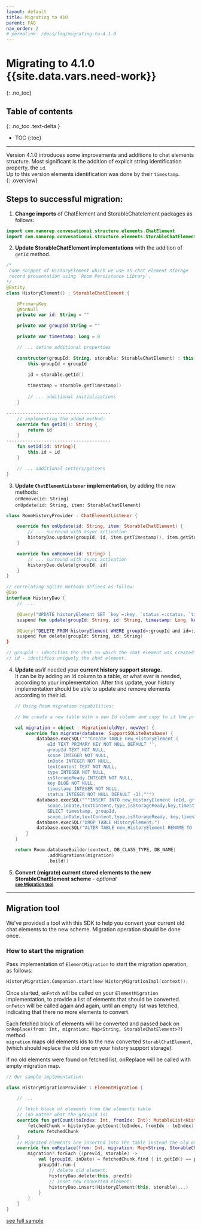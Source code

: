 ```yaml
---
layout: default
title: Migrating to 410
parent: FAQ
nav_order: 2
# permalink: /docs/faq/migrating-to-4.1.0
---
```


# Migrating to 4.1.0 {{site.data.vars.need-work}}
{: .no_toc}

## Table of contents
{: .no_toc .text-delta }

- TOC
{:toc}

---

Version 4.1.0 introduces some improvements and additions to chat elements structure. 
Most significant is the addition of explicit string identification property, the `id`.   
Up to this version elements identification was done by their `timestamp`.  
{: .overview}

## Steps to successful migration:

1. **Change imports** of ChatElement and StorableChatelement packages as follows:
```kotlin
import com.nanorep.convesationui.structure.elements.ChatElement
import com.nanorep.convesationui.structure.elements.StorableChatElement
```

2. **Update StorableChatElement implementations** with the addition of `getId` method. 
```kotlin
/*
 code snippet of HistoryElement which we use as chat element storage 
 record presentation using `Room Persistence Library`. 
*/
@Entity
class HistoryElement() : StorableChatElement {

    @PrimaryKey
    @NonNull
    private var id: String = ""

    private var groupId:String = ""

    private var timestamp: Long = 0

    // ... define additional properties

    constructor(groupId: String, storable: StorableChatElement) : this() {
        this.groupId = groupId

        id = storable.getId()
        
        timestamp = storable.getTimestamp()
        
        // ... additional initializations
    }

---------------------------------------
    // implementing the added method:
    override fun getId(): String {
        return id
    }
---------------------------------------
    fun setId(id: String){
        this.id = id
    }

    // ... additional setters/getters
}
```

3. **Update `ChatElementListener` implementation**, by adding the new methods:   
`onRemove(id: String)`   
`onUpdate(id: String, item: StorableChatElement)`

```kotlin
class RoomHistoryProvider : ChatElementListener {

    override fun onUpdate(id: String, item: StorableChatElement) {
        // ... surround with async activation  
        historyDao.update(groupId, id, item.getTimestamp(), item.getStorageKey(), item.getStatus())
    }

    override fun onRemove(id: String) {
        // ... surround with async activation 
        historyDao.delete(groupId, id)
    }
}

// correlating sqlite methods defined as follow:
@Dao
interface HistoryDao {
    // ....

    @Query("UPDATE historyElement SET `key`=:key, `status`=:status, `timestamp`=:timestamp WHERE groupId=:groupId and id=:id")
    suspend fun update(groupId: String, id: String, timestamp: Long, key: ByteArray, status: Int)

    @Query("DELETE FROM historyElement WHERE groupId=:groupId and id=:id")
    suspend fun delete(groupId: String, id: String)
}

// groupId - identifies the chat in which the chat element was created. 
// id - identifies uniquely the chat element. 
```  

4. **Update** as/if needed your **current history support storage.**   
It can be by adding an Id column to a table, or what ever is needed, according to your implementation. After this update, your history implementation should be able to update and remove elements according to their id.

    ```kotlin
    // Using Room migration capabilities:

    // We create a new table with a new Id column and copy to it the previous saved history:

    val migration = object : Migration(oldVer, newVer) {
        override fun migrate(database: SupportSQLiteDatabase) {
            database.execSQL("""Create TABLE new_HistoryElement (
                eId TEXT PRIMARY KEY NOT NULL DEFAULT '',
                groupId TEXT NOT NULL,
                scope INTEGER NOT NULL,
                inDate INTEGER NOT NULL,
                textContent TEXT NOT NULL,
                type INTEGER NOT NULL,
                isStorageReady INTEGER NOT NULL,
                key BLOB NOT NULL,
                timestamp INTEGER NOT NULL,
                status INTEGER NOT NULL DEFAULT -1);""")
            database.execSQL("""INSERT INTO new_HistoryElement (eId, groupId,
                scope,inDate,textContent,type,isStorageReady,key,timestamp, status) 
                SELECT timestamp, groupId,
                scope,inDate,textContent,type,isStorageReady, key,timestamp,status FROM HistoryElement;""")
            database.execSQL("DROP TABLE HistoryElement;")
            database.execSQL("ALTER TABLE new_HistoryElement RENAME TO HistoryElement;")
        }
    }

    return Room.databaseBuilder(context, DB_CLASS_TYPE, DB_NAME)
                .addMigrations(migration)
                .build()
    ```

5. **Convert (migrate) current stored elements to the new StorableChatElement scheme** - _optional_   
<sup>**[see Migration tool](#Migration-tool)**</sup>

---

## Migration tool
We've provided a tool with this SDK to help you convert your current old chat elements to the new scheme. Migration operation should be done once.   

### How to start the migration
Pass implementation of `ElementMigration` to start the migration operation, as follows:
```kotlin
HistoryMigration.Companion.start(new HistoryMigrationImpl(context));
```
Once started, `onFetch` will be called on your `ElementMigration` implementation, to provide a list of elements that should be converted. `onFetch` will be called again and again, until an empty list was fetched, indicating that there no more elements to convert.

Each fetched block of elements will be converted and passed back on `onReplace(from: Int, migration: Map<String, StorableChatElement>?)` method.   
`migration` maps old elements ids to the new converted `StorablChatElement`, (which should replace the old one on your history support storage).   

If no old elements were found on fetched list, onReplace will be called with empty migration map.

```kotlin
// Our sample implementation:

class HistoryMigrationProvider : ElementMigration {

    // ...

    // fetch block of elements from the elements table 
    // (no matter what the groupId is)
    override fun getCount(toIndex: Int, fromIdx: Int): MutableList<HistoryElement> {
        fetchedChunk = historyDao.getCount(toIndex, fromIdx - toIndex)
        return fetchedChunk
    }
    // Migrated elements are inserted into the table instead the old ones.
    override fun onReplace(from: Int, migration: Map<String, StorableChatElement>?) {
        migration?.forEach {(prevId, storable) ->
            val (groupId, inDate) = fetchedChunk.find { it.getId() == prevId }?.let{ it.groupId to it.inDate}?: null to null
            groupId?.run {
                // delete old element:
                historyDao.delete(this, prevId) 
                // inset new converted element:
                historyDao.insert(HistoryElement(this, storable)...) 
            }
        }
    }
}
```
[see full sample](https://github.com/bold360ai/bold360-mobile-samples-android/blob/master/SDKSamples/app/src/main/java/com/sdk/samples/topics/BotChatHistory.kt)